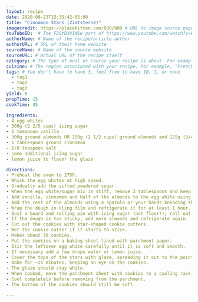 ```yaml
---
layout: recipe
date: 2020-08-23T15:35:42-05:00
title: "Cinnamon Stars (Zimtsterne)"
imagecredit: https://placekitten.com/600/800 # URL to image source page, website, or creator
YouTubeID:  # The F2SYDXV1W1w part of https://www.youtube.com/watch?v=F2SYDXV1W1w
authorName: # Name of the recipe/article author
authorURL: # URL of their home website
sourceName: # Name of the source website
sourceURL: # Actual URL of the recipe itself
category: # The type of meal or course your recipe is about. For example: "dinner", "entree", or "dessert".
cuisine: # The region associated with your recipe. For example, "French", Mediterranean", or "American".
tags: # You don't have to have 3, feel free to have 10, 1, or none
  - tag1
  - tag2
  - tag3
yield: 8
prepTime: 15
cookTime: 45

ingredients:
- 4 egg whites
- 300g (2 2/5 cups) icing sugar
- 1 teaspoon vanilla
- 300g ground almonds OR 250g (2 1/2 cups) ground almonds and 125g (3/4 cup) coarse almonds for texture
- 1 tablespoon ground cinnamon
- 1/8 teaspoon salt
- some additional icing sugar
- lemon juice to flavor the glaze

directions:
- Preheat the oven to 275F.
- Whisk the egg whites at high speed.
- Gradually add the sifted powdered sugar.
- When the egg white/sugar mix is stiff, remove 3 tablespoons and keep it for the glaze.
- Add vanilla, cinnamon and half of the almonds to the egg white using low speed of mixer.
- Add the rest of the almonds using a spatula or your hands kneading the dough.
- Wrap the dough in cling film and refrigerate it for at least 1 hour.
- Dust a board and rolling pin with icing sugar (not flour!); roll out the dough about 1 cm thick.
- If the dough is too sticky, add more almonds and refrigerate again.
- Cut out the cookies with star-shaped cookie cutters.
- Wet the cookie cutter if it starts to stick.
- Makes about 30 cookies.
- Put the cookies on a baking sheet lined with parchment paper.
- Stir the leftover egg white carefully until it is soft and smooth.
- If necessary add a few drops water or lemon juice.
- Cover the tops of the stars with glaze, spreading it out to the points using a teaspoon or brush.
- Bake for ~25 minutes, keeping an eye on the cookies.
- The glaze should stay white.
- When cooked, move the parchment sheet with cookies to a cooling rack.
- Cool completely before removing from the parchment.
- The bottom of the cookies should still be soft.

---
```

